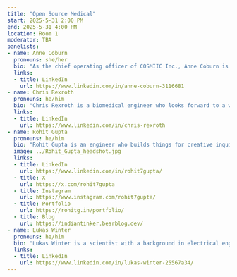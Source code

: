 ```yaml
---
title: "Open Source Medical"
start: 2025-5-31 2:00 PM
end: 2025-5-31 4:00 PM
location: Room 1
moderator: TBA
panelists:
- name: Anne Coburn
  pronouns: she/her
  bio: "As the chief operating officer of COSMIIC Inc., Anne Coburn is leveraging skills gained in media production, licensing, contracts, budgeting, small business creation, and management to create a medical device start-up providing researchers with lower-cost tools based on the COSMIIC open source ecosystem."
  links:
  - title: LinkedIn
    url: https://www.linkedin.com/in/anne-coburn-3116681
- name: Chris Rexroth
  pronouns: he/him
  bio: "Chris Rexroth is a biomedical engineer who looks forward to a world where corporate interests do not interfere with medical advancements. He currently works with an implantable device that is being studied under clinical trial for its effectiveness in restoring function in people with high-level spinal cord injury. With COSMIIC, he is preparing the designs and documentation of that device system so that other researchers developing human therapies can use it themselves."
  links:
  - title: LinkedIn
    url: https://www.linkedin.com/in/chris-rexroth
- name: Rohit Gupta
  pronouns: he/him
  bio: "Rohit Gupta is an engineer who builds things for creative inquiry. His interests includes keywords like theatre, design, climate foresight, solar racing, toys, and design fiction. He has his studio practise helping clients go from idea to production. He works on projects ranging from AI agents to inventing food recipes."
  image: ../Rohit_Gupta_headshot.jpg 
  links:
  - title: LinkedIn
    url: https://www.linkedin.com/in/rohit7gupta/
  - title: X
    url: https://x.com/rohit7gupta
  - title: Instagram
    url: https://www.instagram.com/rohit7gupta/
  - title: Portfolio
    url: https://rohitg.in/portfolio/
  - title: Blog
    url: https://indiantinker.bearblog.dev/
- name: Lukas Winter
  pronouns: he/him
  bio: "Lukas Winter is a scientist with a background in electrical engineering workfing for the German National Metrology Institute and the founder and current chair of the non-profit Open Source Imaging Initiative e.V.. Lukas is a dreamer, who wants to reduce conflicts of interest, redundancies and inequalities in healthcare and science. He is driving the technical developments and documentation of the OSI² ONE MR scanner and connecting the dots in the community."
  links:
  - title: LinkedIn
    url: https://www.linkedin.com/in/lukas-winter-25567a34/
---
```

